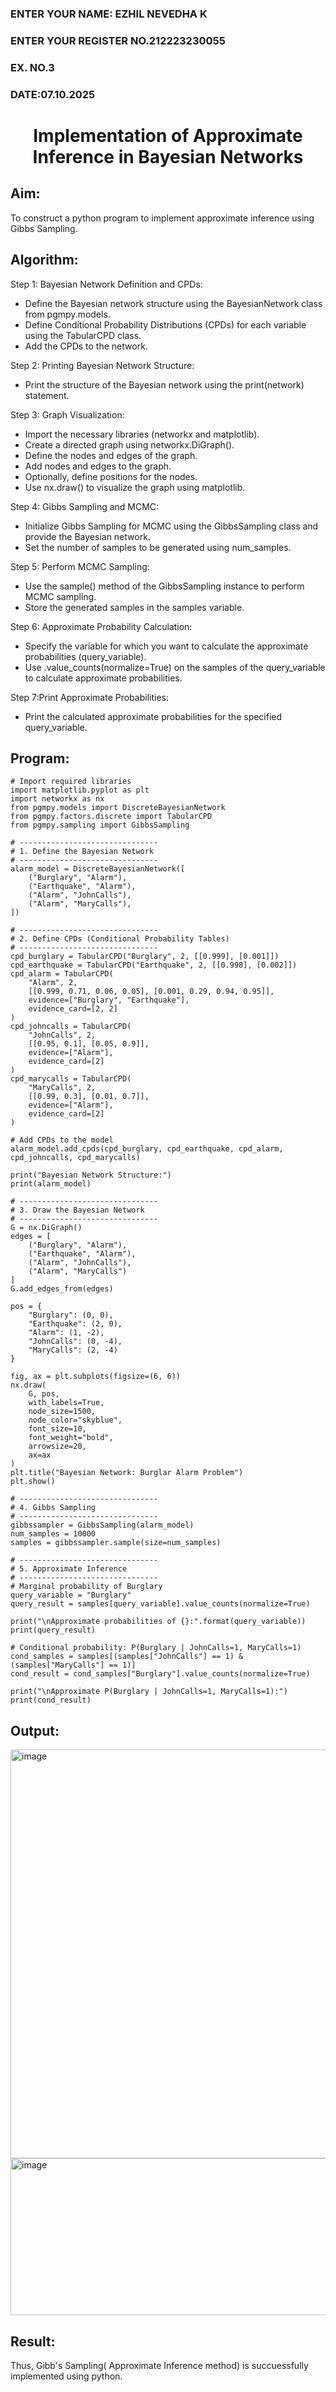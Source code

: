 <H3>ENTER YOUR NAME: EZHIL NEVEDHA K</H3>
<H3>ENTER YOUR REGISTER NO.212223230055 </H3>
<H3>EX. NO.3</H3>
<H3>DATE:07.10.2025 </H3>
<H1 ALIGN =CENTER> Implementation of Approximate Inference in Bayesian Networks
</H1>

## Aim: 
   To construct a python program to implement approximate inference using Gibbs Sampling.</br>
## Algorithm:
   Step 1: Bayesian Network Definition and CPDs:<br>
    <ul> <li>Define the Bayesian network structure using the BayesianNetwork class from pgmpy.models.</li>
    <li>Define Conditional Probability Distributions (CPDs) for each variable using the TabularCPD class.</li>
    <li>Add the CPDs to the network.</li></ul>
    Step 2: Printing Bayesian Network Structure:<br>
    <ul><li>Print the structure of the Bayesian network using the print(network) statement.</li></ul>
   Step 3: Graph Visualization:
    <ul><li>Import the necessary libraries (networkx and matplotlib).</li>
    <li>Create a directed graph using networkx.DiGraph().</li>
    <li>Define the nodes and edges of the graph.</li>
    <li>Add nodes and edges to the graph.</li>
    <li>Optionally, define positions for the nodes.</li>
    <li>Use nx.draw() to visualize the graph using matplotlib.</li></ul>
    Step 4: Gibbs Sampling and MCMC:<br>
    <ul><li>Initialize Gibbs Sampling for MCMC using the GibbsSampling class and provide the Bayesian network.</li>
    <li>Set the number of samples to be generated using num_samples.</li></ul>
    Step 5: Perform MCMC Sampling:<br>
    <ul><li>Use the sample() method of the GibbsSampling instance to perform MCMC sampling.</li>
    <li>Store the generated samples in the samples variable.</li></ul>
    Step 6: Approximate Probability Calculation:<br>
    <ul><li>Specify the variable for which you want to calculate the approximate probabilities (query_variable).</li>
    <li>Use .value_counts(normalize=True) on the samples of the query_variable to calculate approximate probabilities.</li></ul>
    Step 7:Print Approximate Probabilities:<br>
    <ul><li>Print the calculated approximate probabilities for the specified query_variable.</li></ul>


## Program:
```
# Import required libraries
import matplotlib.pyplot as plt
import networkx as nx
from pgmpy.models import DiscreteBayesianNetwork
from pgmpy.factors.discrete import TabularCPD
from pgmpy.sampling import GibbsSampling

# -------------------------------
# 1. Define the Bayesian Network
# -------------------------------
alarm_model = DiscreteBayesianNetwork([
    ("Burglary", "Alarm"),
    ("Earthquake", "Alarm"),
    ("Alarm", "JohnCalls"),
    ("Alarm", "MaryCalls"),
])

# -------------------------------
# 2. Define CPDs (Conditional Probability Tables)
# -------------------------------
cpd_burglary = TabularCPD("Burglary", 2, [[0.999], [0.001]])
cpd_earthquake = TabularCPD("Earthquake", 2, [[0.998], [0.002]])
cpd_alarm = TabularCPD(
    "Alarm", 2,
    [[0.999, 0.71, 0.06, 0.05], [0.001, 0.29, 0.94, 0.95]],
    evidence=["Burglary", "Earthquake"],
    evidence_card=[2, 2]
)
cpd_johncalls = TabularCPD(
    "JohnCalls", 2,
    [[0.95, 0.1], [0.05, 0.9]],
    evidence=["Alarm"],
    evidence_card=[2]
)
cpd_marycalls = TabularCPD(
    "MaryCalls", 2,
    [[0.99, 0.3], [0.01, 0.7]],
    evidence=["Alarm"],
    evidence_card=[2]
)

# Add CPDs to the model
alarm_model.add_cpds(cpd_burglary, cpd_earthquake, cpd_alarm, cpd_johncalls, cpd_marycalls)

print("Bayesian Network Structure:")
print(alarm_model)

# -------------------------------
# 3. Draw the Bayesian Network
# -------------------------------
G = nx.DiGraph()
edges = [
    ("Burglary", "Alarm"),
    ("Earthquake", "Alarm"),
    ("Alarm", "JohnCalls"),
    ("Alarm", "MaryCalls")
]
G.add_edges_from(edges)

pos = {
    "Burglary": (0, 0),
    "Earthquake": (2, 0),
    "Alarm": (1, -2),
    "JohnCalls": (0, -4),
    "MaryCalls": (2, -4)
}

fig, ax = plt.subplots(figsize=(6, 6))
nx.draw(
    G, pos,
    with_labels=True,
    node_size=1500,
    node_color="skyblue",
    font_size=10,
    font_weight="bold",
    arrowsize=20,
    ax=ax
)
plt.title("Bayesian Network: Burglar Alarm Problem")
plt.show()

# -------------------------------
# 4. Gibbs Sampling
# -------------------------------
gibbssampler = GibbsSampling(alarm_model)
num_samples = 10000
samples = gibbssampler.sample(size=num_samples)

# -------------------------------
# 5. Approximate Inference
# -------------------------------
# Marginal probability of Burglary
query_variable = "Burglary"
query_result = samples[query_variable].value_counts(normalize=True)

print("\nApproximate probabilities of {}:".format(query_variable))
print(query_result)

# Conditional probability: P(Burglary | JohnCalls=1, MaryCalls=1)
cond_samples = samples[(samples["JohnCalls"] == 1) & (samples["MaryCalls"] == 1)]
cond_result = cond_samples["Burglary"].value_counts(normalize=True)

print("\nApproximate P(Burglary | JohnCalls=1, MaryCalls=1):")
print(cond_result)

```



## Output:
<img width="804" height="654" alt="image" src="https://github.com/user-attachments/assets/d3eec6c6-97e4-4f28-8593-8e91ec169e61" />

<img width="516" height="251" alt="image" src="https://github.com/user-attachments/assets/15310da1-d6ef-4ffb-94be-28699ea8eab0" />

## Result:
Thus, Gibb's Sampling( Approximate Inference method) is succuessfully implemented using python.

